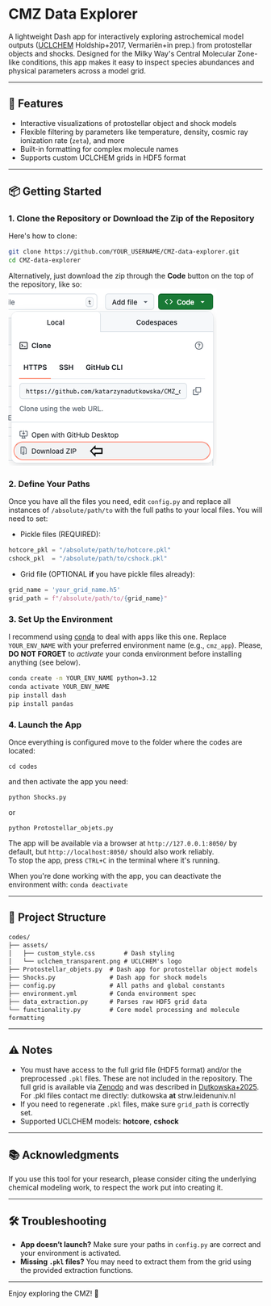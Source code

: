 # CMZ Data Explorer

A lightweight Dash app for interactively exploring astrochemical model outputs ([UCLCHEM](https://github.com/uclchem) Holdship+2017, Vermariën+in prep.) from protostellar objects and shocks. Designed for the Milky Way's Central Molecular Zone-like conditions, this app makes it easy to inspect species abundances and physical parameters across a model grid.

---

## 🚀 Features

- Interactive visualizations of protostellar object and shock models  
- Flexible filtering by parameters like temperature, density, cosmic ray ionization rate (`zeta`), and more  
- Built-in formatting for complex molecule names  
- Supports custom UCLCHEM grids in HDF5 format 

---

## 📦 Getting Started

### 1. Clone the Repository or Download the Zip of the Repository

Here's how to clone:

```bash
git clone https://github.com/YOUR_USERNAME/CMZ-data-explorer.git
cd CMZ-data-explorer
```
Alternatively, just download the zip through the **Code** button on the top of the repository, like so: 
![How to save a zip file with the repository](./assets/Zip-file.png)

### 2. Define Your Paths

Once you have all the files you need, edit `config.py` and replace all instances of `/absolute/path/to` with the full paths to your local files. You will need to set:

- Pickle files (REQUIRED):

```python
hotcore_pkl = "/absolute/path/to/hotcore.pkl"
cshock_pkl  = "/absolute/path/to/cshock.pkl"
```

- Grid file (OPTIONAL **if** you have pickle files already):

```python
grid_name = 'your_grid_name.h5'
grid_path = f"/absolute/path/to/{grid_name}"
```

### 3. Set Up the Environment

I recommend using [conda](https://docs.conda.io/projects/conda/en/latest/user-guide/install/index.html) to deal with apps like this one. Replace `YOUR_ENV_NAME` with your preferred environment name (e.g., `cmz_app`). Please, **DO NOT FORGET** to *activate* your conda environment before installing anything (see below).
```bash
conda create -n YOUR_ENV_NAME python=3.12
conda activate YOUR_ENV_NAME  
pip install dash
pip install pandas
```

### 4. Launch the App

Once everything is configured move to the folder where the codes are located:
```
cd codes
```
and then activate the app you need:
```
python Shocks.py
```
or 
```
python Protostellar_objets.py
```
The app will be available via a browser at `http://127.0.0.1:8050/` by default, but `http://localhost:8050/` should also work reliably.  
To stop the app, press `CTRL+C` in the terminal where it's running.  

When you're done working with the app, you can deactivate the environment with:
`conda deactivate`

---

## 📁 Project Structure

```
codes/
├── assets/ 
│   ├── custom_style.css        # Dash styling
│   └── uclchem_transparent.png # UCLCHEM's logo
├── Protostellar_objets.py  # Dash app for protostellar object models
├── Shocks.py               # Dash app for shock models
├── config.py               # All paths and global constants
├── environment.yml         # Conda environment spec
├── data_extraction.py      # Parses raw HDF5 grid data
└── functionality.py        # Core model processing and molecule formatting

```
---

## ⚠️ Notes

- You must have access to the full grid file (HDF5 format) and/or the preprocessed `.pkl` files. These are not included in the repository. The full grid is available via [Zenodo](https://doi.org/10.5281/zenodo.1567494) and was described in [Dutkowska+2025](https://ui.adsabs.harvard.edu/abs/2025arXiv250810759D/abstract). For .pkl files contact me directly: dutkowska **at** strw.leidenuniv.nl
- If you need to regenerate `.pkl` files, make sure `grid_path` is correctly set.
- Supported UCLCHEM models: **hotcore**, **cshock**

---

## 📚 Acknowledgments

If you use this tool for your research, please consider citing the underlying chemical modeling work, to respect the work put into creating it.

---

## 🛠️ Troubleshooting

- **App doesn’t launch?** Make sure your paths in `config.py` are correct and your environment is activated.
- **Missing `.pkl` files?** You may need to extract them from the grid using the provided extraction functions.

---

Enjoy exploring the CMZ! 🌌